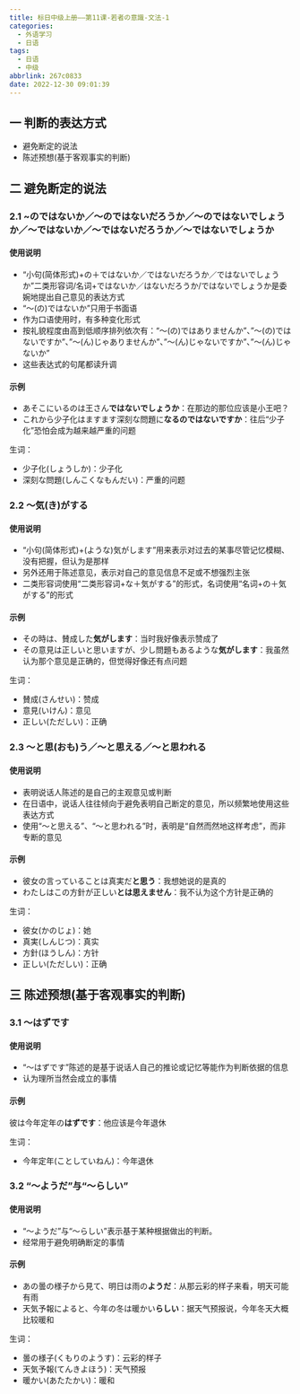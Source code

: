 ```yaml
---
title: 标日中级上册——第11课-若者の意識-文法-1
categories:
  - 外语学习
  - 日语
tags:
  - 日语
  - 中级
abbrlink: 267c0833
date: 2022-12-30 09:01:39
---
```

## 一 判断的表达方式

* 避免断定的说法
* 陈述预想(基于客观事实的判断)

<!--more-->

## 二 避免断定的说法

### 2.1 ~のではないか／～のではないだろうか／～のではないでしょうか／～ではないか／～ではないだろうか／～ではないでしょうか

 #### 使用说明

* “小句(简体形式)+の＋ではないか／ではないだろうか／ではないでしょうか”二类形容词/名词+ではないか／はないだろうか/ではないでしょうか是委婉地提出自己意见的表达方式
* “～(の)ではないか”只用于书面语
* 作为口语使用时，有多种变化形式
* 按礼貌程度由高到低顺序排列依次有：“～(の)ではありませんか”、”～(の)ではないですか”、”～(ん)じゃありませんか”、”～(ん)じゃないですか”、”～(ん)じゃないか”
* 这些表达式的句尾都读升调

#### 示例

* あそこにいるのは王さん**ではないでしょうか**：在那边的那位应该是小王吧？
* これから少子化はますます深刻な問題に**なるのではないですか**：往后“少子化”恐怕会成为越来越严重的问题

生词：

* 少子化(しょうしか)：少子化
* 深刻な問題(しんこくなもんだい)：严重的问题

### 2.2 ～気(き)がする

#### 使用说明

* “小句(简体形式)+(ような)気がします”用来表示对过去的某事尽管记忆模糊、没有把握，但认为是那样
* 另外还用于陈述意见，表示对自己的意见信息不足或不想强烈主张
* 二类形容词使用“二类形容词+な＋気がする”的形式，名词使用“名词+の＋気がする”的形式

#### 示例

* その時は、賛成した**気がします**：当时我好像表示赞成了
* その意見は正しいと思いますが、少し問題もあるような**気がします**：我虽然认为那个意见是正确的，但觉得好像还有点问题

生词：

* 賛成(さんせい)：赞成
* 意見(いけん)：意见
* 正しい(ただしい)：正确

### 2.3 ～と思(おも)う／～と思える／～と思われる

#### 使用说明

* 表明说话人陈述的是自己的主观意见或判断
* 在日语中，说话人往往倾向于避免表明自己断定的意见，所以频繁地使用这些表达方式
* 使用“～と思える”、“～と思われる”时，表明是“自然而然地这样考虑”，而非专断的意见

#### 示例

* 彼女の言っていることは真実だ**と思う**：我想她说的是真的
* わたしはこの方針が正しい**とは思えません**：我不认为这个方针是正确的

生词：

* 彼女(かのじょ)：她
* 真実(しんじつ)：真实
* 方針(ほうしん)：方针
* 正しい(ただしい)：正确

## 三 陈述预想(基于客观事实的判断)

### 3.1 ～はずです

#### 使用说明

* “～はずです”陈述的是基于说话人自己的推论或记忆等能作为判断依据的信息
* 认为理所当然会成立的事情

#### 示例

彼は今年定年の**はずです**：他应该是今年退休

生词：

* 今年定年(ことしていねん)：今年退休

### 3.2 “～ようだ”与“～らしい”

#### 使用说明

* “～ようだ”与“～らしい”表示基于某种根据做出的判断。
* 经常用于避免明确断定的事情

#### 示例

* あの曇の様子から見て、明日は雨の**ようだ**：从那云彩的样子来看，明天可能有雨
* 天気予報によると、今年の冬は暖かい**らしい**：据天气预报说，今年冬天大概比较暖和

生词：

* 曇の様子(くもりのようす)：云彩的样子
* 天気予報(てんきよほう)：天气预报
* 暖かい(あたたかい)：暖和